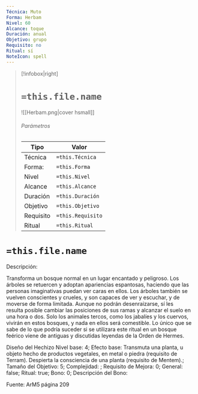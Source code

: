 ```yaml
---
Técnica: Muto
Forma: Herbam
Nivel: 60
Alcance: toque 
Duración: anual  
Objetivo: grupo
Requisito: no
Ritual: sí
NoteIcon: spell
---
```


> [!infobox|right]
> # `=this.file.name`
> ![[Herbam.png|cover hsmall]]
> ###### Parámetros
> Tipo |  Valor |
> ---|---|
> Técnica  | `=this.Técnica`  |
> Forma: | `=this.Forma`  |
> Nivel | `=this.Nivel`  |
> Alcance | `=this.Alcance` |
> Duración | `=this.Duración` |
> Objetivo | `=this.Objetivo` |
> Requisito | `=this.Requisito` |
> Ritual | `=this.Ritual` |

# `=this.file.name`
Descripción: <p>Transforma un bosque normal en un lugar encantado y peligroso. Los árboles se retuercen y adoptan apariencias espantosas, haciendo que las personas imaginativas puedan ver caras en ellos. Los árboles también se vuelven conscientes y crueles, y son capaces de ver y escuchar, y de moverse de forma limitada. Aunque no podrán desenraizarse, sí les resulta posible cambiar las posiciones de sus ramas y alcanzar el suelo en una hora o dos. Solo los animales tercos, como los jabalíes y los cuervos, vivirán en estos bosques, y nada en ellos será comestible. Lo único que se sabe de lo que podría suceder si se utilizara este ritual en un bosque feérico viene de antiguas y discutidas leyendas de la Orden de Hermes.</p>

Diseño del Hechizo
Nivel base: 4; Efecto base: Transmuta una planta, u objeto hecho de productos vegetales, en metal o piedra (requisito de Terram). Despierta la consciencia de una planta (requisito de Mentem).;  Tamaño del Objetivo: 5; Complejidad: ; Requisito de Mejora: 0; General: false; Ritual: true; Bono: 0; Descripción del Bono: 

Fuente: ArM5 página 209